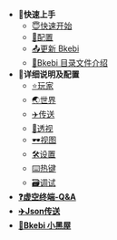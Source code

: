 * **🌱快速上手**
  * [😇快速开始](QuickStart.md)
  * [💾配置](Configure.md)
  * [📤更新 Bkebi](UpdateBkebi.md)
  * [📑Bkebi 目录文件介绍](BkebiFileTree.md)
* **🧐详细说明及配置**
  * [⭐️玩家](Player.md)
  * [🌏世界](World.md)
  * [✈️传送](Teleport.md)
  * [👀透视](ESP.md)
  * [🕶视图](Visuals.md)
  * [🛠设置](Settings.md)
  * [⌨️热键](Hotkeys.md)
  * [🗃调试](Debug.md)
* [**❓虚空终端-Q&A**](QA.md)
* [**✈️Json传送**](JSON_Teleport.md)
* [**🚫Bkebi 小黑屋**](BlackList.md)
